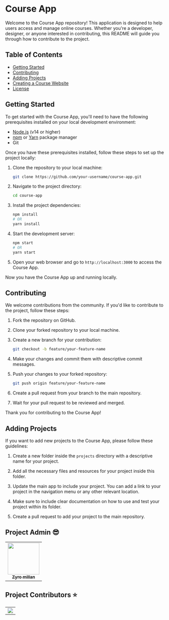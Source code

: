 # Course App

Welcome to the Course App repository! This application is designed to help users access and manage online courses. Whether you're a developer, designer, or anyone interested in contributing, this README will guide you through how to contribute to the project.

## Table of Contents
- [Getting Started](#getting-started)
- [Contributing](#contributing)
- [Adding Projects](#adding-projects)
- [Creating a Course Website](#creating-a-course-website)
- [License](#license)

## Getting Started

To get started with the Course App, you'll need to have the following prerequisites installed on your local development environment:

- [Node.js](https://nodejs.org/) (v14 or higher)
- [npm](https://www.npmjs.com/) or [Yarn](https://yarnpkg.com/) package manager
- Git

Once you have these prerequisites installed, follow these steps to set up the project locally:

1. Clone the repository to your local machine:

   ```bash
   git clone https://github.com/your-username/course-app.git
   ```

2. Navigate to the project directory:

   ```bash
   cd course-app
   ```

3. Install the project dependencies:

   ```bash
   npm install
   # OR
   yarn install
   ```

4. Start the development server:

   ```bash
   npm start
   # OR
   yarn start
   ```

5. Open your web browser and go to `http://localhost:3000` to access the Course App.

Now you have the Course App up and running locally.

## Contributing

We welcome contributions from the community. If you'd like to contribute to the project, follow these steps:

1. Fork the repository on GitHub.

2. Clone your forked repository to your local machine.

3. Create a new branch for your contribution:

   ```bash
   git checkout -b feature/your-feature-name
   ```

4. Make your changes and commit them with descriptive commit messages.

5. Push your changes to your forked repository:

   ```bash
   git push origin feature/your-feature-name
   ```

6. Create a pull request from your branch to the main repository.

7. Wait for your pull request to be reviewed and merged.

Thank you for contributing to the Course App!

## Adding Projects

If you want to add new projects to the Course App, please follow these guidelines:

1. Create a new folder inside the `projects` directory with a descriptive name for your project.

2. Add all the necessary files and resources for your project inside this folder.

3. Update the main app to include your project. You can add a link to your project in the navigation menu or any other relevant location.

4. Make sure to include clear documentation on how to use and test your project within its folder.

5. Create a pull request to add your project to the main repository.
## Project Admin 😎

<table>
  <tr>
<td align="center"><a href="https://github.com/Zyro231-2"><img src="https://avatars.githubusercontent.com/u/75005434?v=4" width="100px;" alt=""/><br /><sub><b>
Zyro millan</b></sub></a></td>
  </tr>
</table>

##  Project Contributors ⭐
<table align="center">
<tr>
<td>
<a href="https://github.com/Zyro231-2/Human_mg/graphs/contributors" align="center">
  <img src="https://contrib.rocks/image?repo=Zyro231-2/Human_mg" /> 
</a>
